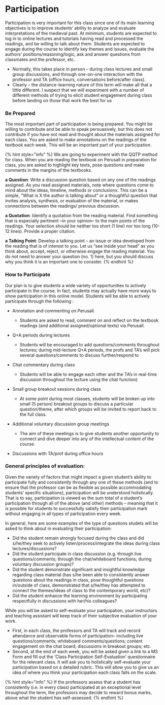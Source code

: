 # Participation

Participation is very important for this class since one of its main learning objectives is to improve students’ ability to analyze and evaluate interpretations of the medieval past. At minimum, students are expected to log in to online lectures and tutorials having read and processed the readings, and be willing to talk about them. Students are expected to engage during the course to identify key themes and issues, evaluate the authors’ positions/reasoning/logic, ask and answer questions from classmates and the professor, etc.

* Normally, this takes place in person – during class lectures and small group discussions, and through one-on-one interaction with the professor and TA \(office hours, conversations before/after class\).
* Clearly – the distance-learning nature of this term will make all that a little different. I suspect that we will experiment with a number of different methods of trying to elicit student engagement during class before landing on those that work the best for us

### Be Prepared

The most important part of participation is being prepared. You might be willing to contribute and be able to speak persuasively, but this does not contribute if you have not read and thought about the materials assigned for each class. You are asked to make annotations on the readings of the textbook each week. This will be an important part of your participation. 

{% hint style="info" %}
We are going to experiment with the QQTP method for class.  When you are reading the textbook on Perusall in preparation for class, you are asked to highlight key texts, pose questions and make comments in the margins of the textbooks. 

**a Question**: Write a discussion question based on any one of the readings assigned. As you read assigned materials, note where questions come to mind about the ideas, timeline, methods or conclusions. This can be a simple, "What is X the author is talking about" or a thoughtful question that invites analysis, synthesis, or evaluation of the material, or makes connections between the readings/ previous discussion.

**a Quotation**: Identify a quotation from the reading material. Find something that is especially pertinent –in your opinion– to the main points of the readings. Your selection should be neither too short \(1 line\) nor too long \(10-12 lines\). Provide a proper citation.

**a Talking Point**: Develop a talking point – an issue or idea developed from the reading that is of interest to you. Let us “see inside your head” as you think about, accept, reject, or otherwise engage the reading material. You do not need to answer your question \(no. 1\) here, but you should discuss why you think it is an important one to consider.
{% endhint %}

### How to Participate

Our plan is to give students a wide variety of opportunities to actively participate in the course. In fact, students may actually have more ways to show participation in this online model. Students will be able to actively participate through the following :

* Annotation and commenting on Perusall. 
  * Students are asked to read, comment on and reflect on the textbook readings \(and additional assigned/optional texts\) via Perusall. 
* Q+A periods during lectures 

  * Students will be encouraged to add questions/comments throughout lectures; during mid-lecture Q+A periods, the profs and TA’s will pick several questions/comments to discuss further/respond to

* Chat commentary during class 

  * Students will be able to engage each other and the TA’s in real-time discussion throughout the lecture using the chat function\)

* Small group breakout sessions during class 

  * At some point during most classes, students will be broken up into small \(5 person\) breakout groups to discuss a particular question/theme, after which groups will be invited to report back to the full class.

* Additional voluntary discussion group meetings

  * The aim of these meetings is to give students another opportunity to connect and dive deeper into any of the intellectual content of the course. 

* Discussions with TA/prof during office hours

### General principles of evaluation: 

Given the variety of factors that might impact a given student’s ability to participate fully and consistently through any one of these methods \(and to ensure that the professor can be as flexible as possible accommodating students’ specific situations\), participation will be understood holistically. That is to say, participation is viewed as the sum total of a student’s participation through all of the above \(and other\) methods – meaning that it is possible for students to successfully satisfy their participation mark without engaging in all types of participation every week. 

In general, here are some examples of the type of questions studets will be asked to think about in evaluating their participation:

* Did the student remain strongly focused during the class and did s/he/they seek to actively listen/process/integrate the ideas during class lectures/discussions?
* Did the student participate in class discussion \(e.g. through live questions/comments; through the chat/whiteboard functions; during voluntary discussion groups\)? 
* Did the student demonstrate significant and insightful knowledge regarding class material \(has s/he been able to consistently answer questions about the readings in class, pose thoughtful questions in/outside of class, demonstrated that s/he/they has attempted to connect the themes/ideas of class to the contemporary world, etc\)?
* Did the student enhance the learning environment by participating respectfully in discussions with her/his colleagues?

While you will be asked to self-evaluate your participation, your instructors and teaching assistant will keep track of their subjective evaluation of your work. 

* First, in each class, the professors and TA will track and record attendance and observable forms of participation– including live questions/comments; whiteboard comments/questions; content engagement on the chat board; discussions in breakout groups; etc. 
* Second, at the end of each week, you will be asked given a link to a MS Form and fill out the ‘Class Participation Self-Evaluation’ questionnaire for the relevant class. It will ask you to holistically self-evaluate your participation based on a detailed rubric. This will allow you to give us an idea of where you think your participation each class falls on the scale.

{% hint style="info" %}
 If the professors assess that a student has consistently \(i.e. in every class\) participated at an exceptional level throughout the term, the professors may decide to reward bonus marks, above what the student has self-assessed.
{% endhint %}

